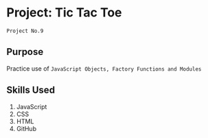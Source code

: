 # Project: Tic Tac Toe
`Project No.9`

## Purpose
Practice use of `JavaScript Objects, Factory Functions and Modules`

## Skills Used
1. JavaScript
2. CSS
3. HTML
4. GitHub








